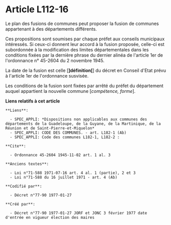 # Article L112-16

Le plan des fusions de communes peut proposer la fusion de communes appartenant à des départements différents. 

Ces propositions sont soumises par chaque préfet aux conseils municipaux intéressés. Si ceux-ci donnent leur accord à la
fusion proposée, celle-ci est subordonnée à la modification des limites départementales dans les conditions fixées par la
dernière phrase du dernier alinéa de l'article 1er de l'ordonnance n° 45-2604 du 2 novembre 1945. 

La date de la fusion est celle [**]définition[**] du décret en Conseil d'Etat prévu à l'article 1er de l'ordonnance susvisée.

Les conditions de la fusion sont fixées par arrêté du préfet du département auquel appartient la nouvelle commune
[*compétence, forme*].

**Liens relatifs à cet article**

	**Liens**:

	  - SPEC_APPLI: *Dispositions non applicables aux communes des départements de la Guadeloupe, de la Guyane, de la Martinique, de la Réunion et de Saint-Pierre-et-Miquelon*
	  - SPEC_APPLI: CODE DES COMMUNES. - art. L182-1 (Ab)
	  - SPEC_APPLI: Code des communes L182-1, L182-2 :

	**Cite**:

	  - Ordonnance 45-2604 1945-11-02 art. 1 al. 3

	**Anciens textes**:

	  - Loi n°71-588 1971-07-16 art. 4 al. 1 (partie), 2 et 3
	  - Loi n°71-588 du 16 juillet 1971 - art. 4 (Ab)

	**Codifié par**:

	  - Décret n°77-90 1977-01-27

	**Créé par**:

	  - Décret n°77-90 1977-01-27 JORF et JONC 3 février 1977 date d'entrée en vigueur élection des maires
